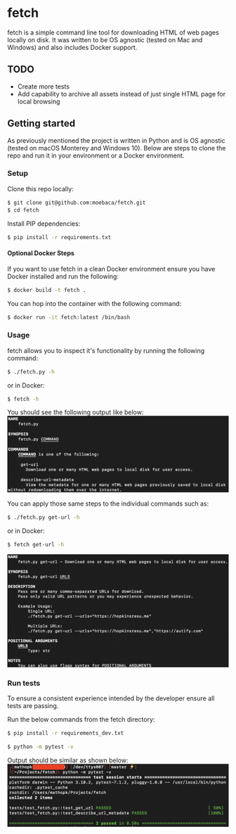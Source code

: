 # fetch
fetch is a simple command line tool for downloading HTML of web pages locally on disk. It was written to be OS agnostic (tested on Mac and Windows) and also includes Docker support.

## TODO
- Create more tests
- Add capability to archive all assets instead of just single HTML page for local browsing

## Getting started
As previously mentioned the project is written in Python and is OS agnostic (tested on macOS Monterey and Windows 10). Below are steps to clone the repo and run it in your environment or a Docker environment.

### Setup
Clone this repo locally:

```bash
$ git clone git@github.com:moebaca/fetch.git
$ cd fetch
```

Install PIP dependencies:

```bash
$ pip install -r requirements.txt
```

#### Optional Docker Steps
If you want to use fetch in a clean Docker environment ensure you have Docker installed and run the following:

```bash
$ docker build -t fetch .
```

You can hop into the container with the following command:
```bash
$ docker run -it fetch:latest /bin/bash
```

### Usage
fetch allows you to inspect it's functionality by running the following command:

```bash
$ ./fetch.py -h
```
or in Docker:

```bash
$ fetch -h
```
You should see the following output like below:
![docs/fetch_output.png](docs/fetch_output.png)

You can apply those same steps to the individual commands such as:
```bash
$ ./fetch.py get-url -h
```
or in Docker:

```bash
$ fetch get-url -h
```
![docs/fetch_get_url_output.png](docs/fetch_get_url_output.png)

### Run tests
To ensure a consistent experience intended by the developer ensure all tests are passing. 

Run the below commands from the fetch directory:

```bash
$ pip install -r requirements_dev.txt
```

```bash
$ python -m pytest -v
```

Output should be similar as shown below:
![docs/fetch_tests.png](docs/fetch_tests.png)
